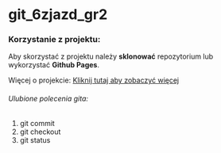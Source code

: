 # git_6zjazd_gr2

### Korzystanie z projektu:
Aby skorzystać z projektu należy **sklonować** repozytorium lub wykorzystać __Github Pages__.

Więcej o projekcie:
[Kliknij tutaj aby zobaczyć więcej](https://www.wsb.pl/wroclaw)


###### Ulubione polecenia gita:
1. git commit 
2. git checkout 
3. git status